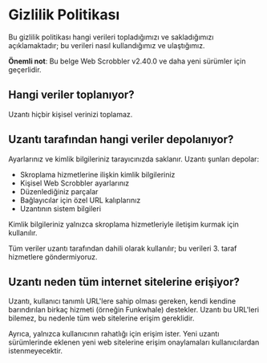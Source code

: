 # Gizlilik Politikası

Bu gizlilik politikası hangi verileri topladığımızı ve sakladığımızı açıklamaktadır; bu verileri nasıl kullandığımız ve ulaştığımız.

**Önemli not**: Bu belge Web Scrobbler v2.40.0 ve daha yeni sürümler için geçerlidir.

## Hangi veriler toplanıyor?

Uzantı hiçbir kişisel verinizi toplamaz.

## Uzantı tarafından hangi veriler depolanıyor?

Ayarlarınız ve kimlik bilgileriniz tarayıcınızda saklanır. Uzantı şunları depolar:

 - Skroplama hizmetlerine ilişkin kimlik bilgileriniz
 - Kişisel Web Scrobbler ayarlarınız
 - Düzenlediğiniz parçalar
 - Bağlayıcılar için özel URL kalıplarınız
 - Uzantının sistem bilgileri

Kimlik bilgileriniz yalnızca skroplama hizmetleriyle iletişim kurmak için kullanılır.

Tüm veriler uzantı tarafından dahili olarak kullanılır; bu verileri 3. taraf hizmetlere göndermiyoruz.

## Uzantı neden tüm internet sitelerine erişiyor?

Uzantı, kullanıcı tanımlı URL'lere sahip olması gereken, kendi kendine barındırılan birkaç hizmeti (örneğin Funkwhale) destekler. Uzantı bu URL'leri bilemez, bu nedenle tüm web sitelerine erişim gereklidir.

Ayrıca, yalnızca kullanıcının rahatlığı için erişim ister. Yeni uzantı sürümlerinde eklenen yeni web sitelerine erişim onaylamaları kullanıcılardan istenmeyecektir.
